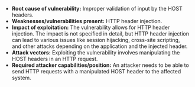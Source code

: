 - **Root cause of vulnerability:** Improper validation of input by the HOST headers.
- **Weaknesses/vulnerabilities present:** HTTP header injection.
- **Impact of exploitation:** The vulnerability allows for HTTP header injection. The impact is not specified in detail, but HTTP header injection can lead to various issues like session hijacking, cross-site scripting, and other attacks depending on the application and the injected header.
- **Attack vectors:**  Exploiting the vulnerability involves manipulating the HOST headers in an HTTP request.
- **Required attacker capabilities/position:** An attacker needs to be able to send HTTP requests with a manipulated HOST header to the affected system.